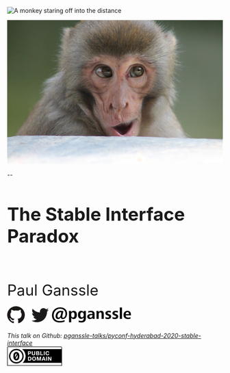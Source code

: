 <img src="external-images/monkey-00.jpg"
     id="splash"
     alt="A monkey staring off into the distance"
     class="fragment nospace-fragment disappearing-fragment fade-out"
     data-fragment-index="0"
     />

<img src="external-images/monkey-01.jpg"
     id="splash"
     alt="A monkey looking playful"
     class="fragment nospace-fragment disappearing-fragment fade-in"
     data-fragment-index="0"
     />

--

<h1 style="font-size: 3em">The Stable Interface Paradox</h1>
<br/>
<br/>
<br/>
<span style="font-size: 2.5em">
Paul Ganssle
</span>
<br/>
<br/>
<img src="images/pganssle-logos.svg" height="40px" alt="@pganssle">
<br/>
<br/>
<span style="font-size: 1em;"><em>This talk on Github:
<a href="https://github.com/pganssle-talks/pyconf-hyderabad-2020-stable-interface">pganssle-talks/pyconf-hyderabad-2020-stable-interface</a></em>
</span>
<br/>
<a rel="license" href="https://creativecommons.org/publicdomain/zero/1.0/">
    <img src="external-images/logos/cc-zero.svg" height="45px">
</a>
<br/>

